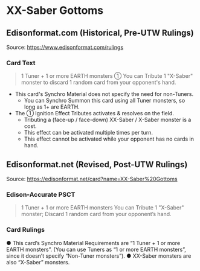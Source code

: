 # XX-Saber Gottoms

## Edisonformat.com (Historical, Pre-UTW Rulings)

Source: https://www.edisonformat.com/rulings

### Card Text

> 1 Tuner + 1 or more EARTH monsters
① You can Tribute 1 "X-Saber" monster to discard 1 random card from your opponent's hand.

*   This card's Synchro Material does not specify the need for non-Tuners.
    *   You can Synchro Summon this card using all Tuner monsters, so long as 1+ are EARTH.
*   The ① Ignition Effect Tributes activates & resolves on the field.
    *   Tributing a (face-up / face-down) XX-Saber / X-Saber monster is a cost.
    *   This effect can be activated multiple times per turn.
    *   This effect cannot be activated while your opponent has no cards in hand.

## Edisonformat.net (Revised, Post-UTW Rulings)

Source: https://edisonformat.net/card?name=XX-Saber%20Gottoms

### Edison-Accurate PSCT

> 1 Tuner + 1 or more EARTH monsters
> You can Tribute 1 "X-Saber" monster; Discard 1 random card from your opponent’s hand.

### Card Rulings

● This card’s Synchro Material Requirements are “1 Tuner + 1 or more EARTH monsters”.
(You can use Tuners as “1 or more EARTH monsters”, since it doesn’t specify “Non-Tuner monsters”).
● XX-Saber monsters are also “X-Saber” monsters.
            